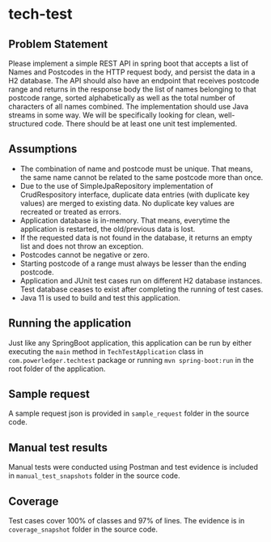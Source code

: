 # tech-test

## Problem Statement

Please implement a simple REST API in spring boot that accepts a list of Names and Postcodes in the HTTP request body, and persist the data in a H2 database. 
The API should also have an endpoint that receives postcode range and returns in the response body the list of names belonging to that postcode range, sorted alphabetically as well as the total number of characters of all names combined.
The implementation should use Java streams in some way. 
We will be specifically looking for clean, well-structured code.  There should be at least one unit test implemented.

## Assumptions
- The combination of name and postcode must be unique. That means, the same name cannot be related to the same postcode more than once.
- Due to the use of SimpleJpaRepository implementation of CrudRespository interface, duplicate data entries (with duplicate key values) are merged to existing data. No duplicate key values are recreated or treated as errors.
- Application database is in-memory. That means, everytime the application is restarted, the old/previous data is lost.
- If the requested data is not found in the database, it returns an empty list and does not throw an exception.
- Postcodes cannot be negative or zero.
- Starting postcode of a range must always be lesser than the ending postcode.
- Application and JUnit test cases run on different H2 database instances. Test database ceases to exist after completing the running of test cases.
- Java 11 is used to build and test this application.

## Running the application
Just like any SpringBoot application, this application can be run by either executing the `main` method in `TechTestApplication` class in `com.powerledger.techtest` package or running `mvn spring-boot:run` in the root folder of the application.

## Sample request
A sample request json is provided in `sample_request` folder in the source code.

## Manual test results
Manual tests were conducted using Postman and test evidence is included in `manual_test_snapshots` folder in the source code.

## Coverage
Test cases cover 100% of classes and 97% of lines. The evidence is in `coverage_snapshot` folder in the source code.
